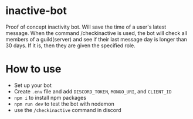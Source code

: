 # inactive-bot
Proof of concept inactivity bot. Will save the time of a user's latest message. When the command /checkinactive is used, the bot will check all members of a guild(server) and see if their last message day is longer than 30 days. If it is, then they are given the specified role.

# How to use
- Set up your bot
- Create `.env` file and add `DISCORD_TOKEN`, `MONGO_URI`, and `CLIENT_ID`
- `npm i` to install npm packages
- `npm run dev` to test the bot with nodemon
- use the `/checkinactive` command in discord
